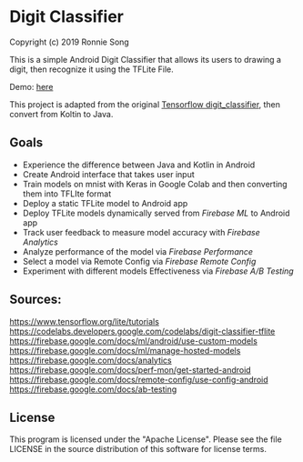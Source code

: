 # Digit Classifier

Copyright (c) 2019 Ronnie Song

This is a simple Android Digit Classifier that allows its users to drawing a digit, then recognize it using the TFLite File. 

Demo: [here](https://github.com/ronniesong0809/Digit-Classifier-App/releases/tag/v1.0)

This project is adapted from the original [Tensorflow digit_classifier](https://github.com/tensorflow/examples/blob/master/lite/codelabs/digit_classifier/README.md), then convert from Koltin to Java.

## Goals
 * Experience the difference between Java and Kotlin in Android
 * Create Android interface that takes user input
 * Train models on mnist with Keras in Google Colab and then converting them into TFLIte format
 * Deploy a static TFLite model to Android app
 * Deploy TFLite models dynamically served from *Firebase ML* to Android app
 * Track user feedback to measure model accuracy with *Firebase Analytics*
 * Analyze performance of the model via *Firebase Performance*
 * Select a model via Remote Config via *Firebase Remote Config*
 * Experiment with different models Effectiveness via *Firebase A/B Testing*
 
## Sources:
https://www.tensorflow.org/lite/tutorials
https://codelabs.developers.google.com/codelabs/digit-classifier-tflite
https://firebase.google.com/docs/ml/android/use-custom-models
https://firebase.google.com/docs/ml/manage-hosted-models
https://firebase.google.com/docs/analytics
https://firebase.google.com/docs/perf-mon/get-started-android
https://firebase.google.com/docs/remote-config/use-config-android
https://firebase.google.com/docs/ab-testing

## License
This program is licensed under the "Apache License". Please see the file LICENSE in the source distribution of this software for license terms.
